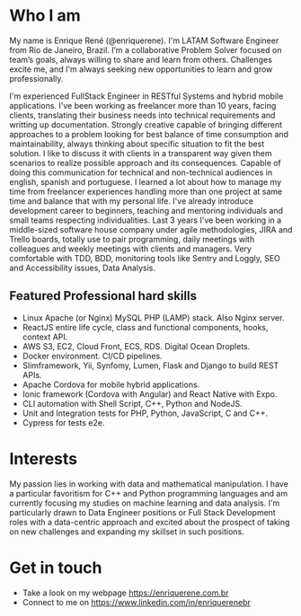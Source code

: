 # Who I am
My name is Enrique René (@enriquerene). I'm LATAM Software Engineer from Rio de Janeiro, Brazil.
I’m a collaborative Problem Solver focused on team’s goals, always willing to share and learn from others. Challenges excite me, and I'm always seeking new opportunities to learn and grow professionally.

I'm experienced FullStack Engineer in RESTful Systems and hybrid mobile applications.
I've been working as freelancer more than 10 years, facing clients, translating their business needs into technical requirements and writting up documentation.
Strongly creative capable of bringing different approaches to a problem looking for best balance of time consumption and maintainability, always thinking about specific situation to fit the best solution. I like to discuss it with clients in a transparent way given them scenarios to realize possible approach and its consequences. Capable of doing this communication for technical and non-technical audiences in english, spanish and portuguese.
I learned a lot about how to manage my time from freelancer experiences handling more than one project at same time and balance that with my personal life.
I've already introduce development career to beginners, teaching and mentoring individuals and small teams respecting individualities.
Last 3 years I've been working in a middle-sized software house company under agile methodologies, JIRA and Trello boards, totally use to pair programming, daily meetings with colleagues and weekly meetings with clients and managers. Very comfortable with TDD, BDD, monitoring tools like Sentry and Loggly, SEO and Accessibility issues, Data Analysis.


## Featured Professional hard skills
+ Linux Apache (or Nginx) MySQL PHP (LAMP) stack. Also Nginx server.
+ ReactJS entire life cycle, class and functional components, hooks, context API.
+ AWS S3, EC2, Cloud Front, ECS, RDS. Digital Ocean Droplets.
+ Docker environment. CI/CD pipelines.
+ Slimframework, Yii, Synfomy, Lumen, Flask and Django to build REST APIs.
+ Apache Cordova for mobile hybrid applications.
+ Ionic framework (Cordova with Angular) and React Native with Expo.
+ CLI automation with Shell Script, C++, Python and NodeJS.
+ Unit and Integration tests for PHP, Python, JavaScript, C and C++.
+ Cypress for tests e2e.

# Interests
My passion lies in working with data and mathematical manipulation.
I have a particular favoritism for C++ and Python programming languages and am currently focusing my studies on machine learning and data analysis.
I'm particularly drawn to Data Engineer positions or Full Stack Development roles with a data-centric approach and excited about the prospect of taking on new challenges and expanding my skillset in such positions.

# Get in touch
- Take a look on my webpage https://enriquerene.com.br
- Connect to me on https://www.linkedin.com/in/enriquerenebr
